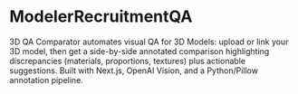 # ModelerRecruitmentQA
3D QA Comparator automates visual QA for 3D Models: upload or link your 3D model, then get a side-by-side annotated comparison highlighting discrepancies (materials, proportions, textures) plus actionable suggestions. Built with Next.js, OpenAI Vision, and a Python/Pillow annotation pipeline.
